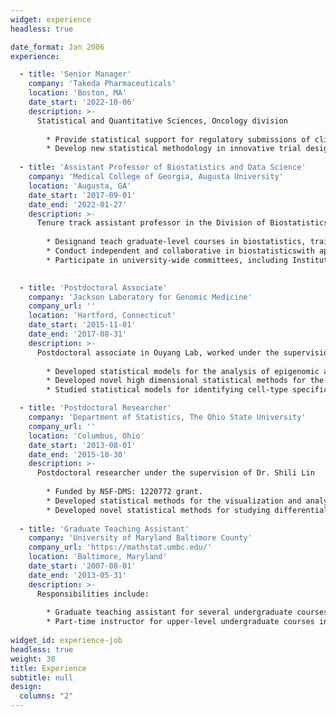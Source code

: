 ```yaml
---
widget: experience
headless: true

date_format: Jan 2006
experience:

  - title: 'Senior Manager'
    company: 'Takeda Pharmaceuticals'
    location: 'Boston, MA'
    date_start: '2022-10-06'
    description: >-
      Statistical and Quantitative Sciences, Oncology division
      
        * Provide statistical support for regulatory submissions of clinical trials
        * Develop new statistical methodology in innovative trial design, hybrid trial analysis using real-world evidence (RWE) and high dimensional inference  
  
  - title: 'Assistant Professor of Biostatistics and Data Science'
    company: 'Medical College of Georgia, Augusta University'
    location: 'Augusta, GA'
    date_start: '2017-09-01'
    date_end: '2022-01-27'
    description: >-
      Tenure track assistant professor in the Division of Biostatistics and Data Science in the Department of Population Health Sciences. Responsibilities included
      
        * Designand teach graduate-level courses in biostatistics, train graduate students and guide PhD dissertations
        * Conduct independent and collaborative in biostatisticswith applications in publichealth and genomics
        * Participate in university-wide committees, including Institutional Review Board (IRB)
    

  - title: 'Postdoctoral Associate'
    company: 'Jackson Laboratory for Genomic Medicine'
    company_url: ''
    location: 'Hartford, Connecticut'
    date_start: '2015-11-01'
    date_end: '2017-08-31'
    description: >-
      Postdoctoral associate in Ouyang Lab, worked under the supervision of Dr. Zhengqing Ouyang.
      
        * Developed statistical models for the analysis of epigenomic and transcriptomic data
        * Developed novel high dimensional statistical methods for the analysis of RNA methylation data to study the impact of Zika virus
        * Studied statistical models for identifying cell-type specific genes using single-cell RNA-seq data

  - title: 'Postdoctoral Researcher'
    company: 'Department of Statistics, The Ohio State University'
    company_url: ''
    location: 'Columbus, Ohio'
    date_start: '2013-08-01'
    date_end: '2015-10-30'
    description: >-
      Postdoctoral researcher under the supervision of Dr. Shili Lin
      
        * Funded by NSF-DMS: 1220772 grant.
        * Developed statistical methods for the visualization and analysis of complex metagenomic data
        * Developed novel statistical methods for studying differential methylation in ovarian and breast cancer
    
  - title: 'Graduate Teaching Assistant'
    company: 'University of Maryland Baltimore County'
    company_url: 'https://mathstat.umbc.edu/'
    location: 'Baltimore, Maryland'
    date_start: '2007-08-01'
    date_end: '2013-05-31'
    description: >-
      Responsibilities include:
      
        * Graduate teaching assistant for several undergraduate courses in the College of Natural and Mathematical Sciences, UMBC.
        * Part-time instructor for upper-level undergraduate courses in summer and winter sessions
   
widget_id: experience-job
headless: true
weight: 30
title: Experience
subtitle: null
design:
  columns: "2"
---
```

